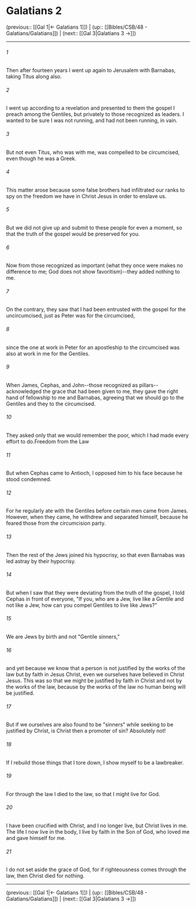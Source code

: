 # Galatians 2

(previous:: [[Gal 1|← Galatians 1]]) | (up:: [[Bibles/CSB/48 - Galatians/Galatians]]) | (next:: [[Gal 3|Galatians 3 →]])

***


###### 1 
Then after fourteen years I went up again to Jerusalem with Barnabas, taking Titus along also. 

###### 2 
I went up according to a revelation and presented to them the gospel I preach among the Gentiles, but privately to those recognized as leaders. I wanted to be sure I was not running, and had not been running, in vain. 

###### 3 
But not even Titus, who was with me, was compelled to be circumcised, even though he was a Greek. 

###### 4 
This matter arose because some false brothers had infiltrated our ranks to spy on the freedom we have in Christ Jesus in order to enslave us. 

###### 5 
But we did not give up and submit to these people for even a moment, so that the truth of the gospel would be preserved for you. 

###### 6 
Now from those recognized as important (what they once were makes no difference to me; God does not show favoritism)--they added nothing to me. 

###### 7 
On the contrary, they saw that I had been entrusted with the gospel for the uncircumcised, just as Peter was for the circumcised, 

###### 8 
since the one at work in Peter for an apostleship to the circumcised was also at work in me for the Gentiles. 

###### 9 
When James, Cephas, and John--those recognized as pillars--acknowledged the grace that had been given to me, they gave the right hand of fellowship to me and Barnabas, agreeing that we should go to the Gentiles and they to the circumcised. 

###### 10 
They asked only that we would remember the poor, which I had made every effort to do.Freedom from the Law 

###### 11 
But when Cephas came to Antioch, I opposed him to his face because he stood condemned. 

###### 12 
For he regularly ate with the Gentiles before certain men came from James. However, when they came, he withdrew and separated himself, because he feared those from the circumcision party. 

###### 13 
Then the rest of the Jews joined his hypocrisy, so that even Barnabas was led astray by their hypocrisy. 

###### 14 
But when I saw that they were deviating from the truth of the gospel, I told Cephas in front of everyone, "If you, who are a Jew, live like a Gentile and not like a Jew, how can you compel Gentiles to live like Jews?" 

###### 15 
We are Jews by birth and not "Gentile sinners," 

###### 16 
and yet because we know that a person is not justified by the works of the law but by faith in Jesus Christ, even we ourselves have believed in Christ Jesus. This was so that we might be justified by faith in Christ and not by the works of the law, because by the works of the law no human being will be justified. 

###### 17 
But if we ourselves are also found to be "sinners" while seeking to be justified by Christ, is Christ then a promoter of sin? Absolutely not! 

###### 18 
If I rebuild those things that I tore down, I show myself to be a lawbreaker. 

###### 19 
For through the law I died to the law, so that I might live for God. 

###### 20 
I have been crucified with Christ, and I no longer live, but Christ lives in me. The life I now live in the body, I live by faith in the Son of God, who loved me and gave himself for me. 

###### 21 
I do not set aside the grace of God, for if righteousness comes through the law, then Christ died for nothing.

***

(previous:: [[Gal 1|← Galatians 1]]) | (up:: [[Bibles/CSB/48 - Galatians/Galatians]]) | (next:: [[Gal 3|Galatians 3 →]])
